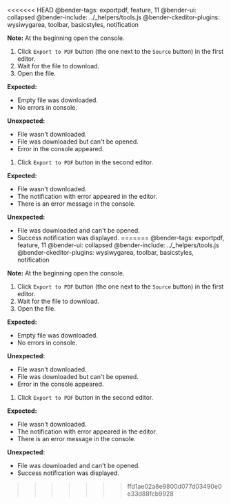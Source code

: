 <<<<<<< HEAD
@bender-tags: exportpdf, feature, 11
@bender-ui: collapsed
@bender-include: ../_helpers/tools.js
@bender-ckeditor-plugins: wysiwygarea, toolbar, basicstyles, notification

**Note:** At the beginning open the console.

1. Click `Export to PDF` button (the one next to the `Source` button) in the first editor.
1. Wait for the file to download.
1. Open the file.

  **Expected:**

  * Empty file was downloaded.
  * No errors in console.

  **Unexpected:**

  * File wasn't downloaded.
  * File was downloaded but can't be opened.
  * Error in the console appeared.

1. Click `Export to PDF` button in the second editor.

  **Expected:**

  * File wasn't downloaded.
  * The notification with error appeared in the editor.
  * There is an error message in the console.

  **Unexpected:**

  * File was downloaded and can't be opened.
  * Success notification was displayed.
=======
@bender-tags: exportpdf, feature, 11
@bender-ui: collapsed
@bender-include: ../_helpers/tools.js
@bender-ckeditor-plugins: wysiwygarea, toolbar, basicstyles, notification

**Note:** At the beginning open the console.

1. Click `Export to PDF` button (the one next to the `Source` button) in the first editor.
1. Wait for the file to download.
1. Open the file.

  **Expected:**

  * Empty file was downloaded.
  * No errors in console.

  **Unexpected:**

  * File wasn't downloaded.
  * File was downloaded but can't be opened.
  * Error in the console appeared.

1. Click `Export to PDF` button in the second editor.

  **Expected:**

  * File wasn't downloaded.
  * The notification with error appeared in the editor.
  * There is an error message in the console.

  **Unexpected:**

  * File was downloaded and can't be opened.
  * Success notification was displayed.
>>>>>>> ffd1ae02a8e9800d077d03490e0e33d88fcb9928
